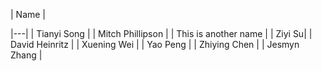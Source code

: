| Name | 

|---|
| Tianyi Song  | 
| Mitch Phillipson | 
| This is another name |
| Ziyi Su|
| David Heinritz |
| Xuening Wei |
| Yao Peng |
| Zhiying Chen |
| Jesmyn Zhang | 
